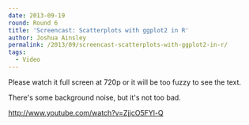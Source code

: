 ```yaml
---
date: 2013-09-19
round: Round 6
title: 'Screencast: Scatterplots with ggplot2 in R'
author: Joshua Ainsley
permalink: /2013/09/screencast-scatterplots-with-ggplot2-in-r/
tags:
  - Video
---
```

Please watch it full screen at 720p or it will be too fuzzy to see the text.

There's some background noise, but it's not too bad.

<http://www.youtube.com/watch?v=ZjjcO5FYl-Q>
